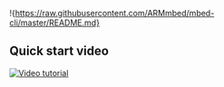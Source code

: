 !{https://raw.githubusercontent.com/ARMmbed/mbed-cli/master/README.md}

## Quick start video

<span class="images">[![Video tutorial](http://img.youtube.com/vi/EAZGws9xUSI/0.jpg)](http://www.youtube.com/watch?v=EAZGws9xUSI)</span>



